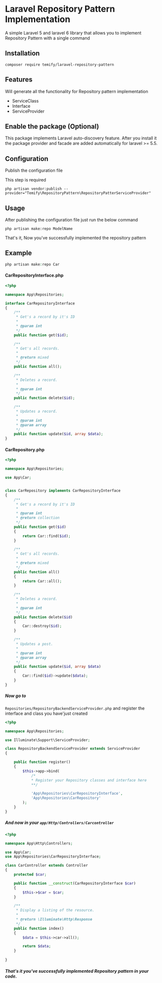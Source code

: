 # Laravel Repository Pattern Implementation

A simple Laravel 5 and laravel 6 library that allows you to implement Repository Pattern with a single command

## Installation

```
composer require temify/laravel-repository-pattern
```

## Features

Will generate all the functionality for Repository pattern implementation

* ServiceClass
* Interface
* ServiceProvider

## Enable the package (Optional)

This package implements Laravel auto-discovery feature. After you install it the package provider and facade are added automatically for laravel >= 5.5.

## Configuration

Publish the configuration file

This step is required

```
php artisan vendor:publish --provider="Temify\RepositoryPattern\RepositoryPatterServiceProvider"
```

## Usage

After publishing the configuration file just run the below command

```
php artisan make:repo ModelName
```

That's it, Now you've successfully implemented the repository pattern

## Example

```php
php artisan make:repo Car
```

#### CarRepositoryInterface.php

```php
<?php

namespace App\Repositories;

interface CarRepositoryInterface
{
    /**
     * Get's a record by it's ID
     *
     * @param int
     */
    public function get($id);

    /**
     * Get's all records.
     *
     * @return mixed
     */
    public function all();

    /**
     * Deletes a record.
     *
     * @param int
     */
    public function delete($id);

    /**
     * Updates a record.
     *
     * @param int
     * @param array
     */
    public function update($id, array $data);
}
```

#### CarRepository.php

```php
<?php

namespace App\Repositories;

use App\Car;


class CarRepository implements CarRepositoryInterface
{
    /**
     * Get's a record by it's ID
     *
     * @param int
     * @return collection
     */
    public function get($id)
    {
        return Car::find($id);
    }

    /**
     * Get's all records.
     *
     * @return mixed
     */
    public function all()
    {
        return Car::all();
    }

    /**
     * Deletes a record.
     *
     * @param int
     */
    public function delete($id)
    {
        Car::destroy($id);
    }

    /**
     * Updates a post.
     *
     * @param int
     * @param array
     */
    public function update($id, array $data)
    {
        Car::find($id)->update($data);
    }
}
```

##### Now go to

```Repositories/RepositoryBackendServiceProvider.php```
and register the interface and class you have'just created

```php
<?php

namespace App\Repositories;

use Illuminate\Support\ServiceProvider;

class RepositoryBackendServiceProvider extends ServiceProvider
{

    public function register()
    {
        $this->app->bind(
            /*
            * Register your Repository classes and interface here
            **/

            'App\Repositories\CarRepositoryInterface',
            'App\Repositories\CarRepository'
        );
    }
}

```

##### And now in your ```app/Http/Controllers/Carcontroller```

```php
<?php

namespace App\Http\Controllers;

use App\Car;
use App\Repositories\CarRepositoryInterface;

class CarController extends Controller
{
    protected $car;

    public function __construct(CarRepositoryInterface $car)
    {
        $this->$car = $car;
    }

    /**
     * Display a listing of the resource.
     *
     * @return \Illuminate\Http\Response
     */
    public function index()
    {
        $data = $this->car->all();

        return $data;
    }
  
}
```

##### That's it you've successfully implemented Repository pattern in your code.
